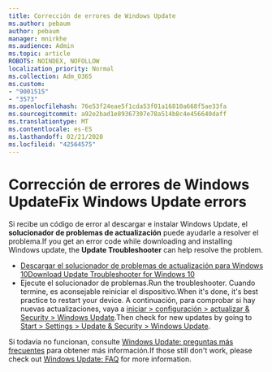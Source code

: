```yaml
---
title: Corrección de errores de Windows Update
ms.author: pebaum
author: pebaum
manager: mnirkhe
ms.audience: Admin
ms.topic: article
ROBOTS: NOINDEX, NOFOLLOW
localization_priority: Normal
ms.collection: Adm_O365
ms.custom:
- "9001515"
- "3573"
ms.openlocfilehash: 76e53f24eae5f1cda53f01a16810a668f5ae33fa
ms.sourcegitcommit: a92e2bad1e89367307e78a514b8c4e456640daff
ms.translationtype: MT
ms.contentlocale: es-ES
ms.lasthandoff: 02/21/2020
ms.locfileid: "42564575"
---
```

# <a name="fix-windows-update-errors"></a><span data-ttu-id="69399-102">Corrección de errores de Windows Update</span><span class="sxs-lookup"><span data-stu-id="69399-102">Fix Windows Update errors</span></span>

<span data-ttu-id="69399-103">Si recibe un código de error al descargar e instalar Windows Update, el **solucionador de problemas de actualización** puede ayudarle a resolver el problema.</span><span class="sxs-lookup"><span data-stu-id="69399-103">If you get an error code while downloading and installing Windows update, the **Update Troubleshooter** can help resolve the problem.</span></span>

- [<span data-ttu-id="69399-104">Descargar el solucionador de problemas de actualización para Windows 10</span><span class="sxs-lookup"><span data-stu-id="69399-104">Download Update Troubleshooter for Windows 10</span></span>](https://support.microsoft.com/en-us/help/4027322/windows-update-troubleshooter)
- <span data-ttu-id="69399-105">Ejecute el solucionador de problemas.</span><span class="sxs-lookup"><span data-stu-id="69399-105">Run the troubleshooter.</span></span> <span data-ttu-id="69399-106">Cuando termine, es aconsejable reiniciar el dispositivo.</span><span class="sxs-lookup"><span data-stu-id="69399-106">When it's done, it's best practice to restart your device.</span></span> <span data-ttu-id="69399-107">A continuación, para comprobar si hay nuevas actualizaciones, vaya a [iniciar > configuración > actualizar & Security > Windows Update](ms-settings:windowsupdate).</span><span class="sxs-lookup"><span data-stu-id="69399-107">Then check for new updates by going to [Start > Settings > Update & Security > Windows Update](ms-settings:windowsupdate).</span></span>

<span data-ttu-id="69399-108">Si todavía no funcionan, consulte [Windows Update: preguntas más frecuentes](https://support.microsoft.com/help/12373/windows-update-faq) para obtener más información.</span><span class="sxs-lookup"><span data-stu-id="69399-108">If those still don't work, please check out [Windows Update: FAQ](https://support.microsoft.com/help/12373/windows-update-faq) for more information.</span></span>
